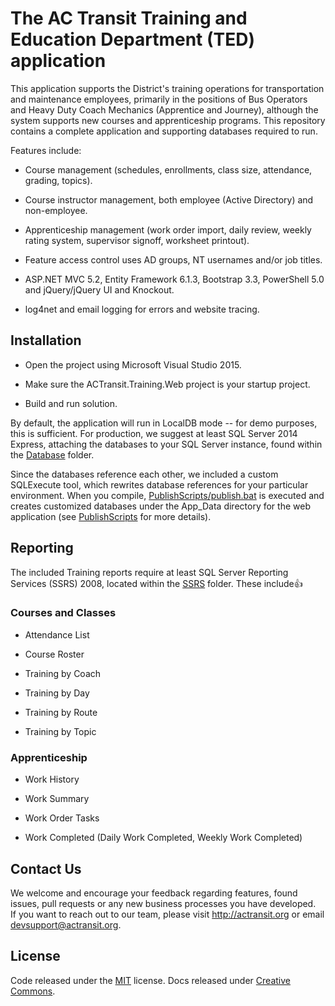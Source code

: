 # The AC Transit Training and Education Department (TED) application

This application supports the District's training operations for transportation and maintenance employees, 
primarily in the positions of Bus Operators and Heavy Duty Coach Mechanics (Apprentice and Journey), although the system supports new courses and apprenticeship programs.  This repository contains a complete application and supporting databases required to run.

Features include:

 * Course management (schedules, enrollments, class size, attendance, grading, topics).

 * Course instructor management, both employee (Active Directory) and non-employee.

 * Apprenticeship management (work order import, daily review, weekly rating system, supervisor signoff, worksheet printout).

 * Feature access control uses AD groups, NT usernames and/or job titles.  

 * ASP.NET MVC 5.2, Entity Framework 6.1.3, Bootstrap 3.3, PowerShell 5.0 and jQuery/jQuery UI and Knockout.

 * log4net and email logging for errors and website tracing.


## Installation

 * Open the project using Microsoft Visual Studio 2015.

 * Make sure the ACTransit.Training.Web project is your startup project.

 * Build and run solution.

By default, the application will run in LocalDB mode -- for demo purposes, this is sufficient.  For production, we suggest at least SQL Server 2014 Express, attaching the databases to your SQL Server instance, found within the [Database](https://github.com/actransitorg/Training/PublishScripts/Database) folder.

Since the databases reference each other, we included a custom SQLExecute tool, which rewrites database references for your particular environment.  When you compile, [PublishScripts/publish.bat](https://github.com/actransitorg/Training/PublishScripts/publish.bat) is executed and creates customized databases under the App_Data directory for the web application (see [PublishScripts](https://github.com/actransitorg/Training/PublishScripts) for more details).


## Reporting

The included Training reports require at least SQL Server Reporting Services (SSRS) 2008, located within the [SSRS](https://github.com/actransitorg/Training/SSRS) folder. These include:+1:

### Courses and Classes

 * Attendance List

 * Course Roster

 * Training by Coach

 * Training by Day

 * Training by Route

 * Training by Topic

### Apprenticeship

 * Work History

 * Work Summary

 * Work Order Tasks

 * Work Completed (Daily Work Completed, Weekly Work Completed)


## Contact Us

We welcome and encourage your feedback regarding features, found issues, pull requests or any new business processes you have developed.  
If you want to reach out to our team, please visit http://actransit.org or email devsupport@actransit.org.


## License

Code released under the [MIT](https://github.com/actransitorg/Training/LICENSE.md) license.  Docs released under [Creative Commons](https://github.com/actransitorg/Training/docs/LICENSE_CC.md).